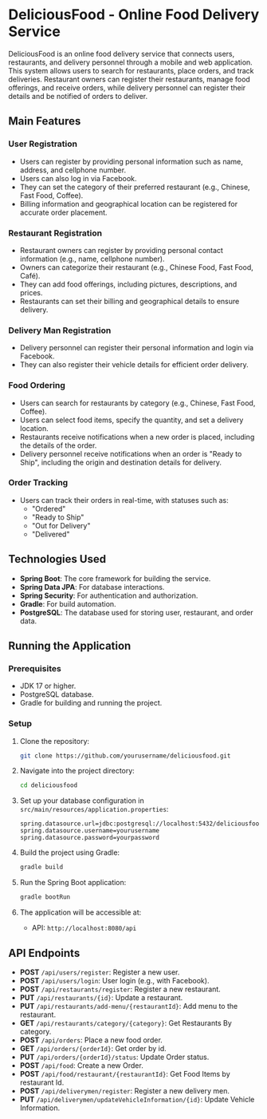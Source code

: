 
# DeliciousFood - Online Food Delivery Service

DeliciousFood is an online food delivery service that connects users, restaurants, and delivery personnel through a mobile and web application. This system allows users to search for restaurants, place orders, and track deliveries. Restaurant owners can register their restaurants, manage food offerings, and receive orders, while delivery personnel can register their details and be notified of orders to deliver.

## Main Features

### User Registration
- Users can register by providing personal information such as name, address, and cellphone number.
- Users can also log in via Facebook.
- They can set the category of their preferred restaurant (e.g., Chinese, Fast Food, Coffee).
- Billing information and geographical location can be registered for accurate order placement.

### Restaurant Registration
- Restaurant owners can register by providing personal contact information (e.g., name, cellphone number).
- Owners can categorize their restaurant (e.g., Chinese Food, Fast Food, Café).
- They can add food offerings, including pictures, descriptions, and prices.
- Restaurants can set their billing and geographical details to ensure delivery.

### Delivery Man Registration
- Delivery personnel can register their personal information and login via Facebook.
- They can also register their vehicle details for efficient order delivery.

### Food Ordering
- Users can search for restaurants by category (e.g., Chinese, Fast Food, Coffee).
- Users can select food items, specify the quantity, and set a delivery location.
- Restaurants receive notifications when a new order is placed, including the details of the order.
- Delivery personnel receive notifications when an order is "Ready to Ship", including the origin and destination details for delivery.

### Order Tracking
- Users can track their orders in real-time, with statuses such as:
    - "Ordered"
    - "Ready to Ship"
    - "Out for Delivery"
    - "Delivered"

## Technologies Used
- **Spring Boot**: The core framework for building the service.
- **Spring Data JPA**: For database interactions.
- **Spring Security**: For authentication and authorization.
- **Gradle**: For build automation.
- **PostgreSQL**: The database used for storing user, restaurant, and order data.

## Running the Application

### Prerequisites
- JDK 17 or higher.
- PostgreSQL database.
- Gradle for building and running the project.

### Setup
1. Clone the repository:
   ```bash
   git clone https://github.com/yourusername/deliciousfood.git
   ```

2. Navigate into the project directory:
   ```bash
   cd deliciousfood
   ```

3. Set up your database configuration in `src/main/resources/application.properties`:
   ```properties
   spring.datasource.url=jdbc:postgresql://localhost:5432/deliciousfood
   spring.datasource.username=yourusername
   spring.datasource.password=yourpassword
   ```

4. Build the project using Gradle:
   ```bash
   gradle build
   ```

5. Run the Spring Boot application:
   ```bash
   gradle bootRun
   ```

6. The application will be accessible at:
    - API: `http://localhost:8080/api`

## API Endpoints

- **POST** `/api/users/register`: Register a new user.
- **POST** `/api/users/login`: User login (e.g., with Facebook).
- **POST** `/api/restaurants/register`: Register a new restaurant.
- **PUT** `/api/restaurants/{id}`: Update a restaurant.
- **PUT** `/api/restaurants/add-menu/{restaurantId}`: Add menu to the restaurant.
- **GET** `/api/restaurants/category/{category}`: Get Restaurants By category.
- **POST** `/api/orders`: Place a new food order.
- **GET** `/api/orders/{orderId}`: Get order by id.
- **PUT** `/api/orders/{orderId}/status`: Update Order status.
- **POST** `/api/food`: Create a new Order.
- **POST** `/api/food/restaurant/{restaurantId}`: Get Food Items by restaurant Id.
- **POST** `/api/deliverymen/register`: Register a new delivery men.
- **PUT** `/api/deliverymen/updateVehicleInformation/{id}`: Update Vehicle Information.